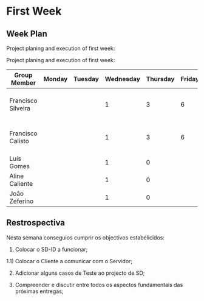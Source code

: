 # First Week

## Week Plan

Project planing and execution of first week:

Project planing and execution of first week:

| **Group Member**   | **Monday** | **Tuesday** | Wednesday | Thursday | Friday | Saturday | Sunday | Planned tasks | Implemented tasks |
|-------------|--------|---------|-----------|----------|--------|----------|--------|----|-------------------|
| Francisco Silveira | | | 1 | 3 | 6 | 6 | 2 | [#64](https://github.com/tecnico-softeng-distsys-2015/A_29_59_63-project/issues/64) [#56](https://github.com/tecnico-softeng-distsys-2015/A_29_59_63-project/issues/56) [#55](https://github.com/tecnico-softeng-distsys-2015/A_29_59_63-project/issues/55) [#71](https://github.com/tecnico-softeng-distsys-2015/A_29_59_63-project/issues/71) | [#55](https://github.com/tecnico-softeng-distsys-2015/A_29_59_63-project/issues/55)  [#56](https://github.com/tecnico-softeng-distsys-2015/A_29_59_63-project/issues/56) [#71](https://github.com/tecnico-softeng-distsys-2015/A_29_59_63-project/issues/71) |
| Francisco Calisto  | | | 1 | 3 | 6 | 4 | 6 | [#67](https://github.com/tecnico-softeng-distsys-2015/A_29_59_63-project/issues/67) [#68](https://github.com/tecnico-softeng-distsys-2015/A_29_59_63-project/issues/68) [#64](https://github.com/tecnico-softeng-distsys-2015/A_29_59_63-project/issues/64) [#69](https://github.com/tecnico-softeng-distsys-2015/A_29_59_63-project/issues/69) | [#67](https://github.com/tecnico-softeng-distsys-2015/A_29_59_63-project/issues/67) |
| Luís Gomes         | | | 1 | 0 |  |  |  | [#57](https://github.com/tecnico-softeng-distsys-2015/A_29_59_63-project/issues/57) [#58](https://github.com/tecnico-softeng-distsys-2015/A_29_59_63-project/issues/58) |  |
| Aline Caliente     | | | 1 | 0 |  |  |  |  |  |
| João Zeferino      | | | 1 | 0 |  |  |  |  |  |

## Restrospectiva

Nesta semana conseguios cumprir os objectivos estabelicidos:

1) Colocar o SD-ID a funcionar;

1.1) Colocar o Cliente a comunicar com o Servidor;


2) Adicionar alguns casos de Teste ao projecto de SD;


3) Compreender e discutir entre todos os aspectos fundamentais das próximas entregas;
